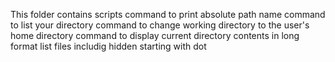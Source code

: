 This folder contains scripts
command to print absolute path name
command to list your directory
command to change working directory to the user's home directory
command to display current directory contents in long format
list files includig hidden starting with dot
